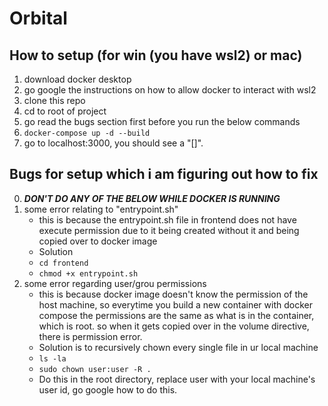 # Orbital

## How to setup (for win (you have wsl2) or mac)
1. download docker desktop
2. go google the instructions on how to allow docker to interact with wsl2
3. clone this repo
4. cd to root of project
5. go read the bugs section first before you run the below commands
6. `docker-compose up -d --build `
7. go to localhost:3000, you should see a "[]".

## Bugs for setup which i am figuring out how to fix
0. ***DON'T DO ANY OF THE BELOW WHILE DOCKER IS RUNNING***
1. some error relating to "entrypoint.sh"
   - this is because the entrypoint.sh file in frontend does not have execute permission due to it being created without it and being copied over to docker image
   - Solution 
   - `cd frontend`
   - `chmod +x entrypoint.sh`
2. some error regarding user/grou permissions
   - this is because docker image doesn't know the permission of the host machine, so everytime you build a new container with docker compose the permissions are the same as what is in the container, which is root. so when it gets copied over in the volume directive, there is permission error.
   - Solution is to recursively chown every single file in ur local machine
   - `ls -la`
   - `sudo chown user:user -R .` 
   - Do this in the root directory, replace user with your local machine's user id, go google how to do this.
